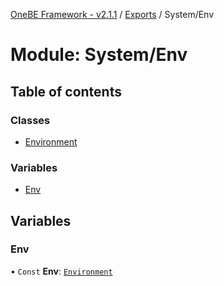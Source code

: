 [OneBE Framework - v2.1.1](../README.md) / [Exports](../modules.md) / System/Env

# Module: System/Env

## Table of contents

### Classes

- [Environment](../classes/System_Env.Environment.md)

### Variables

- [Env](System_Env.md#env)

## Variables

### Env

• `Const` **Env**: [`Environment`](../classes/System_Env.Environment.md)
